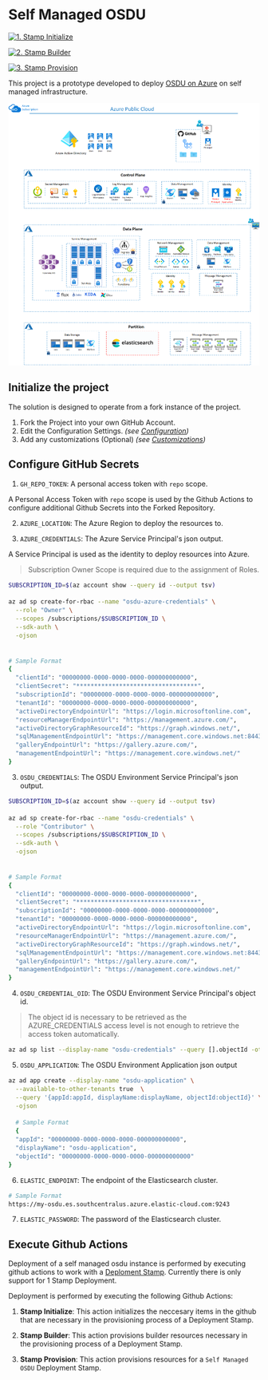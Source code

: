 # Self Managed OSDU

[![1. Stamp Initialize](https://github.com/danielscholl/self-managed-osdu/actions/workflows/stamp-init.yaml/badge.svg)](https://github.com/danielscholl/self-managed-osdu/actions/workflows/stamp-init.yaml)

[![2. Stamp Builder](https://github.com/danielscholl/self-managed-osdu/actions/workflows/stamp-builder.yaml/badge.svg)](https://github.com/danielscholl/self-managed-osdu/actions/workflows/stamp-builder.yaml)

[![3. Stamp Provision](https://github.com/danielscholl/self-managed-osdu/actions/workflows/stamp-provision.yaml/badge.svg)](https://github.com/danielscholl/self-managed-osdu/actions/workflows/stamp-provision.yaml)

This project is a prototype developed to deploy [OSDU on Azure](https://community.opengroup.org/osdu/platform/deployment-and-operations/infra-azure-provisioning) on self managed infrastructure.

![architecture](./docs/images/architecture.png)

## Initialize the project

The solution is designed to operate from a fork instance of the project.

1. Fork the Project into your own GitHub Account.
2. Edit the Configuration Settings. _(see [Configuration](configuration/README.md))_
3. Add any customizations (Optional) _(see [Customizations](customizations/README.md))_


## Configure GitHub Secrets

1. `GH_REPO_TOKEN`: A personal access token with `repo` scope.

A Personal Access Token with `repo` scope is used by the Github Actions to configure additional Github Secrets into the Forked Repository.


2. `AZURE_LOCATION`: The Azure Region to deploy the resources to.


3. `AZURE_CREDENTIALS`: The Azure Service Principal's json output.

A Service Principal is used as the identity to deploy resources into Azure.

> Subscription Owner Scope is required due to the assignment of Roles.

```bash
SUBSCRIPTION_ID=$(az account show --query id --output tsv)

az ad sp create-for-rbac --name "osdu-azure-credentials" \
  --role "Owner" \
  --scopes /subscriptions/$SUBSCRIPTION_ID \
  --sdk-auth \
  -ojson


# Sample Format
{
  "clientId": "00000000-0000-0000-0000-000000000000",                       # Client ID GUID
  "clientSecret": "**********************************",                     # Client Secret
  "subscriptionId": "00000000-0000-0000-0000-000000000000",                 # Subscription ID GUID
  "tenantId": "00000000-0000-0000-0000-000000000000",                       # Tenant ID GUID
  "activeDirectoryEndpointUrl": "https://login.microsoftonline.com",
  "resourceManagerEndpointUrl": "https://management.azure.com/",
  "activeDirectoryGraphResourceId": "https://graph.windows.net/",
  "sqlManagementEndpointUrl": "https://management.core.windows.net:8443/",
  "galleryEndpointUrl": "https://gallery.azure.com/",
  "managementEndpointUrl": "https://management.core.windows.net/"
}
```


3. `OSDU_CREDENTIALS`: The OSDU Environment Service Principal's json output.

```bash
SUBSCRIPTION_ID=$(az account show --query id --output tsv)

az ad sp create-for-rbac --name "osdu-credentials" \
  --role "Contributor" \
  --scopes /subscriptions/$SUBSCRIPTION_ID \
  --sdk-auth \
  -ojson


# Sample Format
{
  "clientId": "00000000-0000-0000-0000-000000000000",                       # Client ID GUID
  "clientSecret": "**********************************",                     # Client Secret
  "subscriptionId": "00000000-0000-0000-0000-000000000000",                 # Subscription ID GUID
  "tenantId": "00000000-0000-0000-0000-000000000000",                       # Tenant ID GUID
  "activeDirectoryEndpointUrl": "https://login.microsoftonline.com",
  "resourceManagerEndpointUrl": "https://management.azure.com/",
  "activeDirectoryGraphResourceId": "https://graph.windows.net/",
  "sqlManagementEndpointUrl": "https://management.core.windows.net:8443/",
  "galleryEndpointUrl": "https://gallery.azure.com/",
  "managementEndpointUrl": "https://management.core.windows.net/"
}
```

4. `OSDU_CREDENTIAL_OID`: The OSDU Environment Service Principal's object id.

> The object id is necessary to be retrieved as the AZURE_CREDENTIALS access level is not enough to retrieve the access token automatically.

```bash
az ad sp list --display-name "osdu-credentials" --query [].objectId -otsv
```

5. `OSDU_APPLICATION`: The OSDU Environment Application json output

```bash
az ad app create --display-name "osdu-application" \
  --available-to-other-tenants true  \
  --query '{appId:appId, displayName:displayName, objectId:objectId}' \
  -ojson

  # Sample Format
  {
  "appId": "00000000-0000-0000-0000-000000000000",
  "displayName": "osdu-application",
  "objectId": "00000000-0000-0000-0000-000000000000"
}
```

6. `ELASTIC_ENDPOINT`: The endpoint of the Elasticsearch cluster.

```bash
# Sample Format
https://my-osdu.es.southcentralus.azure.elastic-cloud.com:9243
```

7. `ELASTIC_PASSWORD`: The password of the Elasticsearch cluster.


## Execute Github Actions

Deployment of a self managed osdu instance is performed by executing github actions to work with a [Deploment Stamp](https://docs.microsoft.com/en-us/azure/architecture/patterns/deployment-stamp).  Currently there is only support for 1 Stamp Deployment.

Deployment is performed by executing the following Github Actions:

1. __Stamp Initialize__: This action initializes the neccesary items in the github that are necessary in the provisioning process of a Deployment Stamp.

2. __Stamp Builder__: This action provisions builder resources necessary in the provisioning process of a Deployment Stamp.

3. __Stamp Provision__: This action provisions resources for a `Self Managed OSDU` Deployment Stamp.
